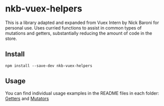 # nkb-vuex-helpers

This is a library adapted and expanded from Vuex Intern by Nick Baroni for personal use. Uses curried functions to assist in common types of mutations and getters, substantially reducing the amount of code in the store.

## Install

`npm install --save-dev nkb-vuex-helpers`


## Usage

You can find individual usage examples in the README files in each folder: [Getters](https://github.com/nkboothroyd/nkb-vuex-helpers/blob/master/src/getters) and [Mutators](https://github.com/nkboothroyd/nkb-vuex-helpers/blob/master/src/mutators)